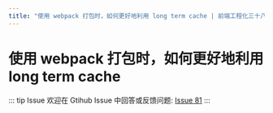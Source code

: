 ```yaml
---
title: "使用 webpack 打包时，如何更好地利用 long term cache | 前端工程化三十八讲"
---
```


# 使用 webpack 打包时，如何更好地利用 long term cache

::: tip Issue
欢迎在 Gtihub Issue 中回答或反馈问题: [Issue 81](https://github.com/shfshanyue/Daily-Question/issues/81)
:::
